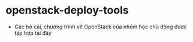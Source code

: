 # openstack-deploy-tools
- Các bộ cài, chương trình về OpenStack của nhóm học chủ động được tập hợp tại đây
